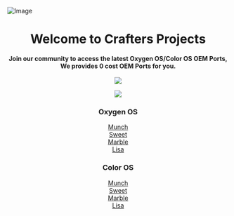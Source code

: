 ![Image](https://github.com/user-attachments/assets/9524fe8b-5613-4431-8f5c-e299ad0ad79d)
<h1 align="center">Welcome to Crafters Projects</h1>

<div align="center">
  <strong>Join our community to access the latest Oxygen OS/Color OS OEM Ports, We provides 0 cost OEM Ports for you.</strong>
  <br/><br/>
  <a href="https://t.me/craftersproject"><img src="https://img.shields.io/badge/telegram-channel-blue?style=for-the-badge&logo=telegram&logoColor=white"/></a>


  <a href="https://t.me/teamcrafters"><img src="https://img.shields.io/badge/telegram-discuss-blue?style=for-the-badge&logo=telegram&logoColor=white"/></a>
</div>

<h3 align="center">Oxygen OS</h3>
<div align="center">
  <a href="">Munch</a>
  <br/>
  <a href="">Sweet</a>
  <br/>
  <a href="">Marble</a>
  <br/>
  <a href="https://github.com/Crafters-Projects/lisa">Lisa</a>
  <br/>
</div>

<h3 align="center">Color OS</h3>
<div align="center">
  <a href="">Munch</a>
  <br/>
  <a href="">Sweet</a>
  <br/>
  <a href="">Marble</a>
  <br/>
  <a href="https://github.com/Crafters-Projects/lisa">Lisa</a>
  <br/>
</div>
